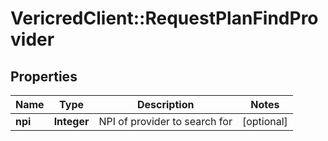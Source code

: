# VericredClient::RequestPlanFindProvider

## Properties
Name | Type | Description | Notes
------------ | ------------- | ------------- | -------------
**npi** | **Integer** | NPI of provider to search for | [optional] 


